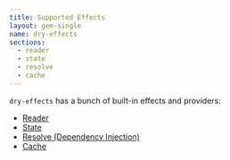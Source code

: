 ```yaml
---
title: Supported Effects
layout: gem-single
name: dry-effects
sections:
  - reader
  - state
  - resolve
  - cache
---
```


`dry-effects` has a bunch of built-in effects and providers:

- [Reader](/gems/dry-effects/effects/reader)
- [State](/gems/dry-effects/effects/state)
- [Resolve (Dependency Injection)](/gems/dry-effects/effects/resolve)
- [Cache](/gems/dry-effects/effects/cache)
